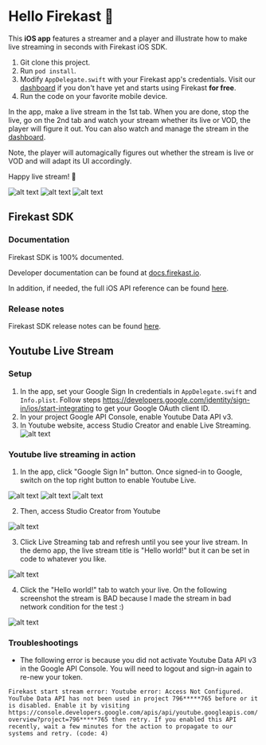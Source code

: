 # Hello Firekast 🚀

This **iOS app** features a streamer and a player and illustrate how to make live streaming in seconds with Firekast iOS SDK.

1. Git clone this project.
2. Run `pod install`.
3. Modify `AppDelegate.swift` with your Firekast app's credentials. Visit our [dashboard](https://dashboard.firekast.io/) if you don't have yet and starts using Firekast **for free**.
4. Run the code on your favorite mobile device.

In the app, make a live stream in the 1st tab. When you are done, stop the live, go on the 2nd tab and watch your stream whether its live or VOD, the player will figure it out. You can also watch and manage the stream in the [dashboard](https://dashboard.firekast.io/). 

Note, the player will automagically figures out whether the stream is live or VOD and will adapt its UI accordingly.

Happy live stream!  🎥

![alt text](assets/Screenshot-FKStreamer.jpg "Live streaming")
![alt text](assets/Screenshot-FKPlayer-Live.jpg "Player Live")
![alt text](assets/Screenshot-FKPlayer-VOD.jpg "Player VOD")

## Firekast SDK

### Documentation

Firekast SDK is 100% documented.

Developer documentation can be found at [docs.firekast.io](https://docs.firekast.io).

In addition, if needed, the full iOS API reference can be found [here](https://firekast.io/sdk/ios/docs/).

### Release notes

Firekast SDK release notes can be found [here](https://docs.firekast.io/?swift#release-notes).

## Youtube Live Stream

### Setup

1. In the app, set your Google Sign In credentials in `AppDelegate.swift` and `Info.plist`. Follow steps https://developers.google.com/identity/sign-in/ios/start-integrating to get your Google OAuth client ID.
2. In your project Google API Console, enable Youtube Data API v3.
3. In Youtube website, access Studio Creator and enable Live Streaming. ![alt text](assets/YT_enable_livestreaming.png "Enable Live Streaming")

### Youtube live streaming in action

1. In the app, click "Google Sign In" button. Once signed-in to Google, switch on the top right button to enable Youtube Live.

![alt text](assets/YT_step1-01.png "Sign-in to Google")
![alt text](assets/YT_step1-02.png "Sign-in to Google")
![alt text](assets/YT_step1-03.png "Sign-in to Google")

2. Then, access Studio Creator from Youtube

![alt text](assets/YT_step2.png "Access Studio Creator")

3. Click Live Streaming tab and refresh until you see your live stream. In the demo app, the live stream title is "Hello world!" but it can be set in code to whatever you like.

![alt text](assets/YT_step3.png "Click Live Streaming tab")

4. Click the "Hello world!" tab to watch your live. On the following screenshot the stream is BAD because I made the stream in bad network condition for the test :)

![alt text](assets/YT_step4.png "Watch your live on Youtube Creator Studio")


### Troubleshootings

- The following error is because you did not activate Youtube Data API v3 in the Google API Console. You will need to logout and sign-in again to re-new your token.

`Firekast start stream error: Youtube error: Access Not Configured. YouTube Data API has not been used in project 796*****765 before or it is disabled. Enable it by visiting https://console.developers.google.com/apis/api/youtube.googleapis.com/overview?project=796*****765 then retry. If you enabled this API recently, wait a few minutes for the action to propagate to our systems and retry. (code: 4)`
